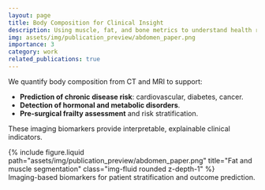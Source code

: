 ```yaml
---
layout: page
title: Body Composition for Clinical Insight
description: Using muscle, fat, and bone metrics to understand health risks.
img: assets/img/publication_preview/abdomen_paper.png
importance: 3
category: work
related_publications: true
---
```


We quantify body composition from CT and MRI to support:

- **Prediction of chronic disease risk**: cardiovascular, diabetes, cancer.
- **Detection of hormonal and metabolic disorders**.
- **Pre-surgical frailty assessment** and risk stratification.

These imaging biomarkers provide interpretable, explainable clinical indicators.

<div class="row">
    <div class="col-sm mt-3">
        {% include figure.liquid path="assets/img/publication_preview/abdomen_paper.png" title="Fat and muscle segmentation" class="img-fluid rounded z-depth-1" %}
    </div>
</div>

<div class="caption">
    Imaging-based biomarkers for patient stratification and outcome prediction.
</div>
